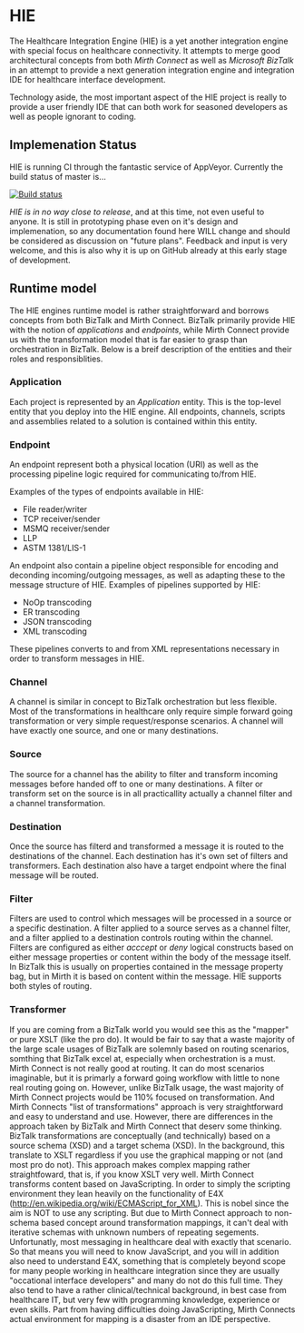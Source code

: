 HIE
=======

The Healthcare Integration Engine (HIE) is a yet another integration engine with special focus on healthcare connectivity. It attempts to merge good architectural concepts from both *Mirth Connect* as well as *Microsoft BizTalk* in an attempt to provide a next generation integration engine and integration IDE for healthcare interface development.

Technology aside, the most important aspect of the HIE project is really to provide a user friendly IDE that can both work for seasoned developers as well as people ignorant to coding.

## Implemenation Status
HIE is running CI through the fantastic service of AppVeyor. Currently the build status of master is...

[![Build status](https://ci.appveyor.com/api/projects/status/8qby6xf9f4v81sku/branch/master)](https://ci.appveyor.com/project/NiclasOlofsson/hie/branch/master)

_HIE is in no way close to release_, and at this time, not even useful to anyone. It is still in prototyping phase even on it's design and implemenation, so any documentation found here WILL change and should be considered as discussion on "future plans". Feedback and input is very welcome, and this is also why it is up on GitHub already at this early stage of development.

## Runtime model
The HIE engines runtime model is rather straightforward and borrows concepts from both BizTalk and Mirth Connect. BizTalk primarily provide HIE with the notion of *applications* and *endpoints*, while Mirth Connect provide us with the transformation model that is far easier to grasp than orchestration in BizTalk. Below is a breif description of the entities and their roles and responsiblities.

### Application
Each project is represented by an *Application* entity. This is the top-level entity that you deploy into the HIE engine. All endpoints, channels, scripts and assemblies related to a solution is contained within this entity.

### Endpoint
An endpoint represent both a physical location (URI) as well as the processing pipeline logic required for communicating to/from HIE.

Examples of the types of endpoints available in HIE:
- File reader/writer
- TCP receiver/sender
- MSMQ receiver/sender
- LLP
- ASTM 1381/LIS-1

An endpoint also contain a pipeline object responsible for encoding and deconding incoming/outgoing messages, as well as adapting these to the message structure of HIE.
Examples of pipelines supported by HIE:
- NoOp transcoding
- ER transcoding
- JSON transcoding
- XML transcoding

These pipelines converts to and from XML representations necessary in order to transform messages in HIE.

### Channel
A channel is similar in concept to BizTalk orchestration but less flexible. Most of the transformations in healthcare only require simple forward going transformation or very simple request/response scenarios.
A channel will have exactly one source, and one or many destinations.

### Source
The source for a channel has the ability to filter and transform incoming messages before handed off to one or many destinations. A filter or transform set on the source is in all practicallity actually a channel filter and a channel transformation.

### Destination
Once the source has filterd and transformed a message it is routed to the destinations of the channel. Each destination has it's own set of filters and transformers. Each destination also have a target endpoint where the final message will be routed.

### Filter
Filters are used to control which messages will be processed in a source or a specific destination. A filter applied to a source serves as a channel filter, and a filter applied to a destination controls routing within the channel.
Filters are configured as either *acccept* or *deny* logical constructs based on either message properties or content within the body of the message itself. In BizTalk this is usually on properties contained in the message property bag, but in Mirth it is based on content within the message. HIE supports both styles of routing.

### Transformer
If you are coming from a BizTalk world you would see this as the "mapper" or pure XSLT (like the pro do). It would be fair to say that a waste majority of the large scale usages of BizTalk are solemnly based on routing scenarios, somthing that BizTalk excel at, especially when orchestration is a must. Mirth Connect is not really good at routing. It can do most scenarios imaginable, but it is primarly a forward going workflow with little to none real routing going on. However, unlike BizTalk usage, the wast majority of Mirth Connect projects would be 110% focused on transformation. And Mirth Connects "list of transformations" approach is very straightforward and easy to understand and use. However, there are differences in the approach taken by BizTalk and Mirth Connect that deserv some thinking.
BizTalk transformations are conceptually (and technically) based on a source schema (XSD) and a target schema (XSD). In the background, this translate to XSLT regardless if you use the graphical mapping or not (and most pro do not). This approach makes complex mapping rather straightfoward, that is, if you know XSLT very well.
Mirth Connect transforms content based on JavaScripting. In order to simply the scripting environment they lean heavily on the functionality of E4X (http://en.wikipedia.org/wiki/ECMAScript_for_XML). This is nobel since the aim is NOT to use any scripting. But due to Mirth Connect approach to non-schema based concept around transformation mappings, it can't deal with iterative schemas with unknown numbers of repeating segements. Unfortunatly, most messaging in healthcare deal with exactly that scenario. So that means you will need to know JavaScript, and you will in addition also need to understand E4X, something that is completely beyond scope for many people working in healthcare integration since they are usually "occational interface developers" and many do not do this full time. They also tend to have a rather clinical/technical background, in best case from healthcare IT, but very few with programming knowledge, experience or even skills. Part from having difficulties doing JavaScripting, Mirth Connects actual environment for mapping is a disaster from an IDE perspective.


